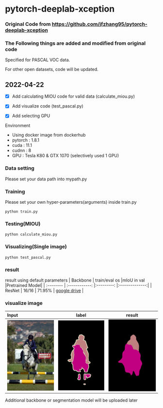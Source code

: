 # pytorch-deeplab-xception

### Original Code from https://github.com/jfzhang95/pytorch-deeplab-xception

### The Following things are added and modified from original code

Specified for PASCAL VOC data.

For other open datasets, code will be updated.

## 2022-04-22
- [x] Add calculating MIOU code for valid data (calculate_miou.py)
- [x] Add visualize code (test_pascal.py)
- [x] Add selecting GPU


Environment
 - Using docker image from dockerhub
 - pytorch : 1.8.1
 - cuda : 11.1
 - cudnn : 8
 - GPU : Tesla K80 & GTX 1070 (selectively used 1 GPU)


### Data setting
Please set your data path into mypath.py

### Training
Please set your own hyper-parameters(arguments) inside train.py



```Shell
python train.py
```

### Testing(MIOU)

```Shell
python calculate_miou.py
```

### Visualizing(Single image)

```Shell
python test_pascal.py
```

### result
result using default parameters
| Backbone  | train/eval os  |mIoU in val |Pretrained Model|
| :-------- | :------------: |:---------: |:--------------:|
| ResNet    | 16/16          | 71.95%     | [google drive](https://drive.google.com/file/d/1I7ptPnM0KSBF37xm27bdUGPfcfKuZFbf/view?usp=sharing) |


### visualize image

|Input  | label  |result |
| :-------- | :------------: |:---------: |
|  ![input](output_img/2007_000836.jpg)   |   ![labels](output_img/2007_000836.png)        | ![output](output_img/output.jpg)     |





Additional backbone or segmentation model will be uploaded later
